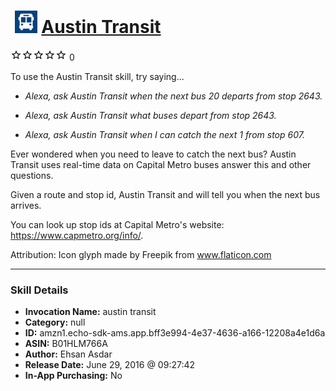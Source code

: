 # &nbsp;<img src="skill_icon" alt="Austin Transit icon" width="36"> [Austin Transit](http://alexa.amazon.com/#skills/amzn1.echo-sdk-ams.app.bff3e994-4e37-4636-a166-12208a4e1d6a)
![0 stars](../../images/ic_star_border_black_18dp_1x.png)![0 stars](../../images/ic_star_border_black_18dp_1x.png)![0 stars](../../images/ic_star_border_black_18dp_1x.png)![0 stars](../../images/ic_star_border_black_18dp_1x.png)![0 stars](../../images/ic_star_border_black_18dp_1x.png) 0

To use the Austin Transit skill, try saying...

* *Alexa, ask Austin Transit when the next bus 20 departs from stop 2643.*

* *Alexa, ask Austin Transit what buses depart from stop 2643.*

* *Alexa, ask Austin Transit when I can catch the next 1 from stop 607.*

Ever wondered when you need to leave to catch the next bus? Austin Transit uses real-time data on Capital Metro buses answer this and other questions.

Given a route and stop id, Austin Transit and will tell you when the next bus arrives.

You can look up stop ids at Capital Metro's website: https://www.capmetro.org/info/.

Attribution:
Icon glyph made by Freepik from www.flaticon.com

***

### Skill Details

* **Invocation Name:** austin transit
* **Category:** null
* **ID:** amzn1.echo-sdk-ams.app.bff3e994-4e37-4636-a166-12208a4e1d6a
* **ASIN:** B01HLM766A
* **Author:** Ehsan Asdar
* **Release Date:** June 29, 2016 @ 09:27:42
* **In-App Purchasing:** No
